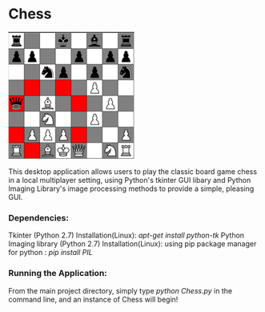 # Chess
![alt text](chess_example.png "Screenshot of a game in progress")

This desktop application allows users to play the classic board game chess in a local multiplayer setting, using Python's tkinter GUI libary and Python Imaging Library's image processing methods to provide a simple, pleasing GUI.

### Dependencies:
  Tkinter (Python 2.7)
    Installation(Linux): *apt-get install python-tk*
  Python Imaging library (Python 2.7)
    Installation(Linux): using pip package manager for python : *pip install PIL*
    
### Running the Application:
From the main project directory, simply type *python Chess.py* in the command line, and an instance of Chess will begin!
